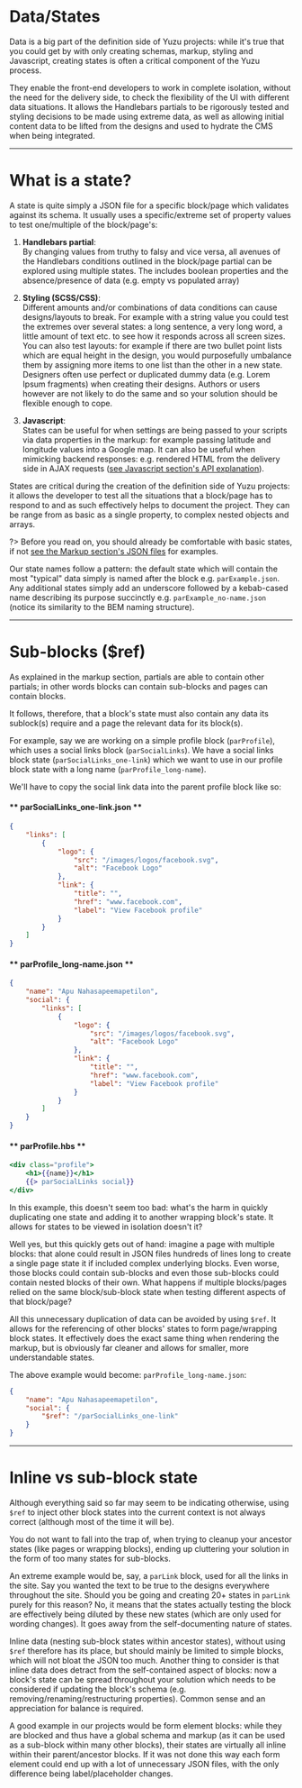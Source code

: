 # Data/States
Data is a big part of the definition side of Yuzu projects: while it's true that you could get by with only creating schemas, markup, styling and Javascript, creating states is often a critical component of the Yuzu process.

They enable the front-end developers to work in complete isolation, without the need for the delivery side, to check the flexibility of the UI with different data situations. It allows the Handlebars partials to be rigorously tested and styling decisions to be made using extreme data, as well as allowing initial content data to be lifted from the designs and used to hydrate the CMS when being integrated.

---

# What is a state?
A state is quite simply a JSON file for a specific block/page which validates against its schema. It usually uses a specific/extreme set of property values to test one/multiple of the block/page's:

1.  **Handlebars partial**:<br>
    By changing values from truthy to falsy and vice versa, all avenues of the Handlebars conditions outlined in the block/page partial can be explored using multiple states. The includes boolean properties and the absence/presence of data (e.g. empty vs populated array)

2.  **Styling (SCSS/CSS)**:<br> 
    Different amounts and/or combinations of data conditions can cause designs/layouts to break. For example with a string value you could test the extremes over several states: a long sentence, a very long word, a little amount of text etc. to see how it responds across all screen sizes. You can also test layouts: for example if there are two bullet point lists which are equal height in the design, you would purposefully umbalance them by assigning more items to one list than the other in a new state. Designers often use perfect or duplicated dummy data (e.g. Lorem Ipsum fragments) when creating their designs. Authors or users however are not likely to do the same and so your solution should be flexible enough to cope.

3.  **Javascript**:<br>
    States can be useful for when settings are being passed to your scripts via data properties in the markup: for example passing latitude and longitude values into a Google map. It can also be useful when mimicking backend responses: e.g. rendered HTML from the delivery side in AJAX requests ([see Javascript section's API explanation](definition/javascript?id=API)).

States are critical during the creation of the definition side of Yuzu projects: it allows the developer to test all the situations that a block/page has to respond to and as such effectively helps to document the project. They can be range from as basic as a single property, to complex nested objects and arrays.

?> Before you read on, you should already be comfortable with basic states, if not [see the Markup section's JSON files](definition/markup) for examples.

Our state names follow a pattern: the default state which will contain the most "typical" data simply is named after the block e.g. `parExample.json`. Any additional states simply add an underscore followed by a kebab-cased name describing its purpose succinctly e.g. `parExample_no-name.json` (notice its similarity to the BEM naming structure). 

---

# Sub-blocks ($ref)
As explained in the markup section, partials are able to contain other partials; in other words blocks can contain sub-blocks and pages can contain blocks. 

It follows, therefore, that a block's state must also contain any data its sublock(s) require and a page the relevant data for its block(s).

For example, say we are working on a simple profile block (`parProfile`), which uses a social links block (`parSocialLinks`). We have a social links block state (`parSocialLinks_one-link`) which we want to use in our profile block state with a long name (`parProfile_long-name`).

We'll have to copy the social link data into the parent profile block like so:

<!-- tabs:start -->
#### ** parSocialLinks_one-link.json **
```json
{
    "links": [
        {
            "logo": {
                "src": "/images/logos/facebook.svg",
                "alt": "Facebook Logo"
            },
            "link": {
                "title": "",
                "href": "www.facebook.com",
                "label": "View Facebook profile"
            }
        }
    ]
}
```
#### ** parProfile_long-name.json **
```json
{
    "name": "Apu Nahasapeemapetilon",
    "social": {
        "links": [
            {
                "logo": {
                    "src": "/images/logos/facebook.svg",
                    "alt": "Facebook Logo"
                },
                "link": {
                    "title": "",
                    "href": "www.facebook.com",
                    "label": "View Facebook profile"
                }
            }
        ]
    }
}
```
#### ** parProfile.hbs **
```handlebars
<div class="profile">
    <h1>{{name}}</h1>
    {{> parSocialLinks social}}
</div>
```
<!-- tabs:end -->


In this example, this doesn't seem too bad: what's the harm in quickly duplicating one state and adding it to another wrapping block's state. It allows for states to be viewed in isolation doesn't it?

Well yes, but this quickly gets out of hand: imagine a page with multiple blocks: that alone could result in JSON files hundreds of lines long to create a single page state it if included complex underlying blocks. Even worse, those blocks could contain sub-blocks and even those sub-blocks could contain nested blocks of their own. What happens if multiple blocks/pages relied on the same block/sub-block state when testing different aspects of that block/page?

All this unnecessary duplication of data can be avoided by using `$ref`. It allows for the referencing of other blocks' states to form page/wrapping block states. It effectively does the exact same thing when rendering the markup, but is obviously far cleaner and allows for smaller, more understandable states.

The above example would become:
`parProfile_long-name.json`:
```json
{
    "name": "Apu Nahasapeemapetilon",
    "social": {
        "$ref": "/parSocialLinks_one-link"
    }
}
```

---

# Inline vs sub-block state
Although everything said so far may seem to be indicating otherwise, using `$ref` to inject other block states into the current context is not always correct (although most of the time it will be).

You do not want to fall into the trap of, when trying to cleanup your ancestor states (like pages or wrapping blocks), ending up cluttering your solution in the form of too many states for sub-blocks.

An extreme example would be, say, a `parLink` block, used for all the links in the site. Say you wanted the text to be true to the designs everywhere throughout the site. Should you be going and creating 20+ states in `parLink` purely for this reason? No, it means that the states actually testing the block are effectively being diluted by these new states (which are only used for wording changes). It goes away from the self-documenting nature of states.

Inline data (nesting sub-block states within ancestor states), without using `$ref` therefore has its place, but should mainly be limited to simple blocks, which will not bloat the JSON too much. Another thing to consider is that inline data does detract from the self-contained aspect of blocks: now a block's state can be spread throughout your solution which needs to be considered if updating the block's schema (e.g. removing/renaming/restructuring properties). Common sense and an appreciation for balance is required.

A good example in our projects would be form element blocks: while they are blocked and thus have a global schema and markup (as it can be used as a sub-block within many other blocks), their states are virtually all inline within their parent/ancestor blocks. If it was not done this way each form element could end up with a lot of unnecessary JSON files, with the only difference being label/placeholder changes.